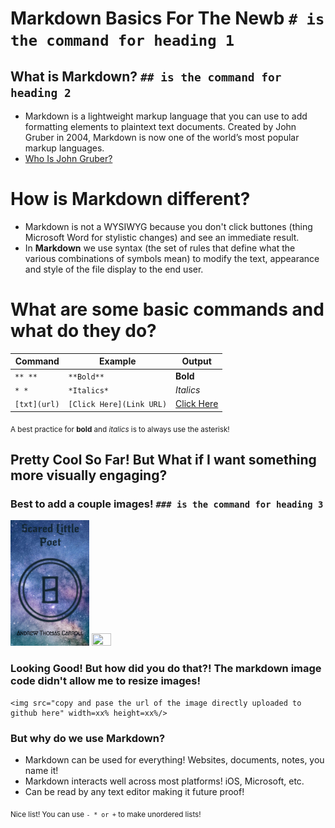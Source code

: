 # Markdown Basics For The Newb `# is the command for heading 1`

## What is Markdown? `## is the command for heading 2`
   - Markdown is a lightweight markup language that you can use to add formatting elements to plaintext text documents. 
   Created by John Gruber in 2004, Markdown is now one of the world’s most popular markup languages.
   - [Who Is John Gruber?](https://daringfireball.net/projects/markdown/)

# How is Markdown different?
  - Markdown is not a WYSIWYG because you don't click buttones (thing Microsoft Word for stylistic changes) and see an 
  immediate result.
  - In **Markdown** we use syntax (the set of rules that define what the various combinations of symbols mean) to 
  modify the text, appearance and style of the file display to the end user.
  
# What are some basic commands and what do they do?
  
|  **Command**  |  **Example**  |  **Output**  |
| ------- | ------- | ------ |
| `** **` | `**Bold**`  | **Bold** |
| `* *`    | `*Italics*` | *Italics* |
| ` [txt](url) `  | `[Click Here](Link URL)` |  [Click Here](https://iamandrewcarroll.github.io/reading-notes/)  |
<sub>A best practice for **bold** and *italics* is to always use the asterisk!</sub>
  
## Pretty Cool So Far!  But What if I want something more visually engaging?

### Best to add a couple images! `### is the command for heading 3`
  
<img src="https://github.com/iAmAndrewCarroll/reading-notes/blob/main/3E1CB7AB-E6FB-4148-A0BB-075760EEBC43.PNG" width=25% height=25%/>

<img src="https://github.com/iAmAndrewCarroll/reading-notes/blob/main/4901FE86-F0C2-4AE7-B884-4B7596351F95.png" width=25% height=25%/>
  
### Looking Good!  But how did you do that?!  The markdown image code didn't allow me to resize images!
```
<img src="copy and pase the url of the image directly uploaded to github here" width=xx% height=xx%/>
```
  
### But why do we use Markdown?
- Markdown can be used for everything! Websites, documents, notes, you name it!
- Markdown interacts well across most platforms! iOS, Microsoft, etc.
- Can be read by any text editor making it future proof!
  
<sub>Nice list! You can use `- * or +` to make unordered lists!
      
      

  
  
  
